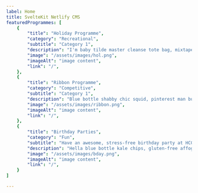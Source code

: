```yaml
---
label: Home
title: SvelteKit Netlify CMS
featuredProgrammes: [
    {
        "title": "Holiday Programme",
        "category": "Recreational",
        "subtitle": "Category 1",
        "description": "I'm baby tilde master cleanse tote bag, mixtape XOXO glossier kombucha pork belly green juice plaid.",
        "image": "/assets/images/hol.png",
        "imageAlt": "image content",
        "link": "/",
    },
    {
        "title": "Ribbon Programme",
        "category": "Competitive",
        "subtitle": "Category 1",
        "description": "Blue bottle shabby chic squid, pinterest man bun ethical sustainable butcher lo-fi praxis.",
        "image": "/assets/images/ribbon.png",
        "imageAlt": "image content",
        "link": "/",
    },
    {
        "title": "Birthday Parties",
        "category": "Fun",
        "subtitle": "Have an awesome, stress-free birthday party at HCG",
        "description": "Hella blue bottle kale chips, gluten-free affogato wayfarers aesthetic. Ennun try-hard salvia, fixie fashion axe hella organic scenester.",
        "image": "/assets/images/bday.png",
        "imageAlt": "image content",
        "link": "/",
    }
]

---
```


<script>
    import Hero from '../sections/hero.svelte'
    import Programmes from '../sections/programmes.svelte'
    import RecentNews from '../sections/recentNews.svelte'
    import Contact from '../sections/contact.svelte'
</script>

<Hero />
<Programmes programmes={featuredProgrammes}/>
<RecentNews />
<Contact />